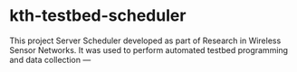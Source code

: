 # kth-testbed-scheduler
This project Server Scheduler developed as part of Research in Wireless Sensor Networks. It was used to perform automated testbed programming and data collection — 
